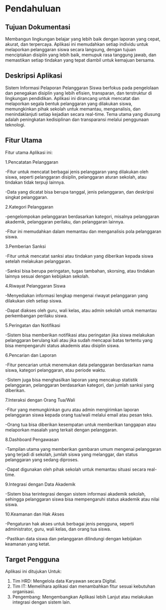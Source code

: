# Pendahuluan

## Tujuan Dokumentasi

Membangun lingkungan belajar yang lebih baik dengan laporan yang cepat, akurat, dan terpercaya. Aplikasi ini memudahkan setiap individu untuk melaporkan pelanggaran siswa secara langsung, dengan tujuan menciptakan disiplin yang lebih baik, memupuk rasa tanggung jawab, dan memastikan setiap tindakan yang tepat diambil untuk kemajuan bersama.

## Deskripsi Aplikasi

Sistem Informasi Pelaporan Pelanggaran Siswa berfokus pada pengelolaan dan penegakan disiplin yang lebih efisien, transparan, dan terstruktur di lingkungan pendidikan. Aplikasi ini dirancang untuk mencatat dan melaporkan segala bentuk pelanggaran yang dilakukan siswa, memungkinkan pihak sekolah untuk memantau, menganalisis, dan menindaklanjuti setiap kejadian secara real-time. Tema utama yang diusung adalah peningkatan kedisiplinan dan transparansi melalui penggunaan teknologi.

## Fitur Utama

Fitur utama Aplikasi ini:

1.Pencatatan Pelanggaran

  -Fitur untuk mencatat berbagai jenis pelanggaran yang dilakukan oleh siswa, seperti pelanggaran disiplin, pelanggaran aturan sekolah, atau tindakan tidak terpuji lainnya.

  -Data yang dicatat bisa berupa tanggal, jenis pelanggaran, dan deskripsi singkat pelanggaran.

2.Kategori Pelanggaran

  -pengelompokan pelanggaran berdasarkan kategori, misalnya pelanggaran akademik, pelanggaran perilaku, dan pelanggaran lainnya.

  -Fitur ini memudahkan dalam memantau dan menganalisis pola pelanggaran siswa.
  
3.Pemberian Sanksi

  -Fitur untuk mencatat sanksi atau tindakan yang diberikan kepada siswa setelah melakukan pelanggaran.

  -Sanksi bisa berupa peringatan, tugas tambahan, skorsing, atau tindakan lainnya sesuai dengan kebijakan sekolah.

4.Riwayat Pelanggaran Siswa

  -Menyediakan informasi lengkap mengenai riwayat pelanggaran yang dilakukan oleh setiap siswa.

  -Dapat diakses oleh guru, wali kelas, atau admin sekolah untuk memantau perkembangan perilaku siswa.

5.Peringatan dan Notifikasi

  -Sistem bisa memberikan notifikasi atau peringatan jika siswa melakukan pelanggaran berulang kali atau jika sudah mencapai batas tertentu yang bisa mempengaruhi status akademis atau disiplin siswa.

6.Pencarian dan Laporan

  -Fitur pencarian untuk menemukan data pelanggaran berdasarkan nama siswa, kategori pelanggaran, atau periode waktu.

  -Sistem juga bisa menghasilkan laporan yang mencakup statistik pelanggaran, pelanggaran berdasarkan kategori, dan jumlah sanksi yang diberikan.

7.Interaksi dengan Orang Tua/Wali

  -Fitur yang memungkinkan guru atau admin mengirimkan laporan pelanggaran siswa kepada orang tua/wali melalui email atau pesan teks.

  -Orang tua bisa diberikan kesempatan untuk memberikan tanggapan atau melaporkan masalah yang terkait dengan pelanggaran.

8.Dashboard Pengawasan

  -Tampilan utama yang memberikan gambaran umum mengenai pelanggaran yang terjadi di sekolah, jumlah siswa yang melanggar, dan status pelanggaran yang sedang diproses.

  -Dapat digunakan oleh pihak sekolah untuk memantau situasi secara real-time.

9.Integrasi dengan Data Akademik

  -Sistem bisa terintegrasi dengan sistem informasi akademik sekolah, sehingga pelanggaran siswa bisa mempengaruhi status akademik atau nilai siswa.

10.Keamanan dan Hak Akses

  -Pengaturan hak akses untuk berbagai jenis pengguna, seperti administrator, guru, wali kelas, dan orang tua siswa.

  -Pastikan data siswa dan pelanggaran dilindungi dengan kebijakan keamanan yang ketat.

## Target Pengguna

Aplikasi ini ditujukan Untuk: 

1. Tim HRD: Mengelola data Karyawan secara Digital.
2. Tim IT: Memelihara aplikasi dan menambahkan fitur sesuai kebutuhan organisasi.
3. Pengembang: Mengembangkan Aplikasi lebih Lanjut atau melakukan integrasi dengan sistem lain.